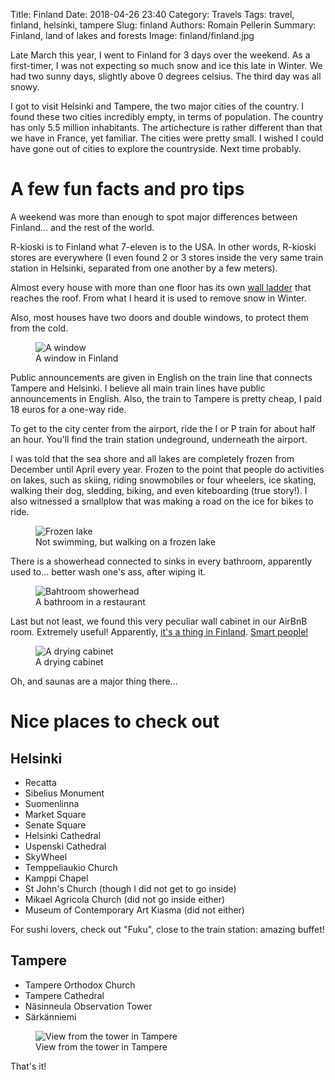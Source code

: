 Title: Finland
Date: 2018-04-26 23:40
Category: Travels
Tags: travel, finland, helsinki, tampere
Slug: finland
Authors: Romain Pellerin
Summary: Finland, land of lakes and forests
Image: finland/finland.jpg

Late March this year, I went to Finland for 3 days over the weekend. As a first-timer, I was not expecting so much snow and ice this late in Winter. We had two sunny days, slightly above 0 degrees celsius. The third day was all snowy.

I got to visit Helsinki and Tampere, the two major cities of the country. I found these two cities incredibly empty, in terms of population. The country has only 5.5 million inhabitants. The artichecture is rather different than that we have in France, yet familiar. The cities were pretty small. I wished I could have gone out of cities to explore the countryside. Next time probably.

# A few fun facts and pro tips

A weekend was more than enough to spot major differences between Finland... and the rest of the world.

R-kioski is to Finland what 7-eleven is to the USA. In other words, R-kioski stores are everywhere (I even found 2 or 3 stores inside the very same train station in Helsinki, separated from one another by a few meters).

Almost every house with more than one floor has its own [wall ladder](http://www.orima.fi/en/roof-safety-products/ladders/) that reaches the roof. From what I heard it is used to remove snow in Winter.

Also, most houses have two doors and double windows, to protect them from the cold.

<figure class="center">
<img src="{filename}/images/finland/window.jpg" alt="A window" />
<figcaption>A window in Finland</figcaption>
</figure>

Public announcements are given in English on the train line that connects Tampere and Helsinki. I believe all main train lines have public announcements in English. Also, the train to Tampere is pretty cheap, I paid 18 euros for a one-way ride.

To get to the city center from the airport, ride the I or P train for about half an hour. You'll find the train station undeground, underneath the airport.

I was told that the sea shore and all lakes are completely frozen from December until April every year. Frozen to the point that people do activities on lakes, such as skiing, riding snowmobiles or four wheelers, ice skating, walking their dog, sledding, biking, and even kiteboarding (true story!). I also witnessed a smallplow that was making a road on the ice for bikes to ride.

<figure class="center">
<img src="{filename}/images/finland/gmaps.gif" alt="Frozen lake" />
<figcaption>Not swimming, but walking on a frozen lake</figcaption>
</figure>

There is a showerhead connected to sinks in every bathroom, apparently used to... better wash one's ass, after wiping it.

<figure class="center">
<img src="{filename}/images/finland/bathroom.jpg" alt="Bahtroom showerhead" />
<figcaption>A bathroom in a restaurant</figcaption>
</figure>

Last but not least, we found this very peculiar wall cabinet in our AirBnB room. Extremely useful! Apparently, [it's a thing in Finland](https://99percentinvisible.org/article/finnish-dishes-simple-nordic-design-beats-dishwashers-drying-racks/). [Smart people!](https://www.apartmenttherapy.com/finnish-dish-drying-closets-251178)

<figure class="center">
<img src="{filename}/images/finland/dish.jpg" alt="A drying cabinet" />
<figcaption>A drying cabinet</figcaption>
</figure>

Oh, and saunas are a major thing there...

# Nice places to check out

## Helsinki

- Recatta
- Sibelius Monument
- Suomenlinna
- Market Square
- Senate Square
- Helsinki Cathedral
- Uspenski Cathedral
- SkyWheel
- Temppeliaukio Church
- Kamppi Chapel
- St John's Church (though I did not get to go inside)
- Mikael Agricola Church (did not go inside either)
- Museum of Contemporary Art Kiasma (did not either)

For sushi lovers, check out "Fuku", close to the train station: amazing buffet!

## Tampere

- Tampere Orthodox Church
- Tampere Cathedral
- Näsinneula Observation Tower
- Särkänniemi

<figure class="center">
<img src="{filename}/images/finland/tampere.jpg" alt="View from the tower in Tampere" />
<figcaption>View from the tower in Tampere</figcaption>
</figure>

That's it!
